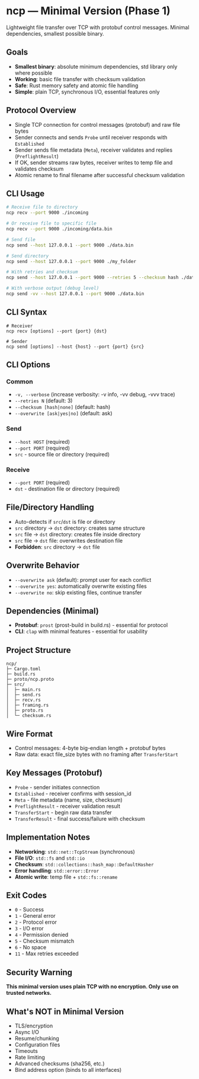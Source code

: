 # ncp — Minimal Version (Phase 1)

Lightweight file transfer over TCP with protobuf control messages. Minimal dependencies, smallest possible binary.

## Goals

- **Smallest binary**: absolute minimum dependencies, std library only where possible
- **Working**: basic file transfer with checksum validation
- **Safe**: Rust memory safety and atomic file handling
- **Simple**: plain TCP, synchronous I/O, essential features only

## Protocol Overview

- Single TCP connection for control messages (protobuf) and raw file bytes
- Sender connects and sends `Probe` until receiver responds with `Established`
- Sender sends file metadata (`Meta`), receiver validates and replies (`PreflightResult`)
- If OK, sender streams raw bytes, receiver writes to temp file and validates checksum
- Atomic rename to final filename after successful checksum validation

## CLI Usage

```bash
# Receive file to directory
ncp recv --port 9000 ./incoming

# Or receive file to specific file
ncp recv --port 9000 ./incoming/data.bin

# Send file
ncp send --host 127.0.0.1 --port 9000 ./data.bin

# Send directory
ncp send --host 127.0.0.1 --port 9000 ./my_folder

# With retries and checksum
ncp send --host 127.0.0.1 --port 9000 --retries 5 --checksum hash ./data.bin

# With verbose output (debug level)
ncp send -vv --host 127.0.0.1 --port 9000 ./data.bin
```

## CLI Syntax

```
# Receiver
ncp recv [options] --port {port} {dst}

# Sender  
ncp send [options] --host {host} --port {port} {src}
```

## CLI Options

### Common
- `-v, --verbose` (increase verbosity: -v info, -vv debug, -vvv trace)
- `--retries N` (default: 3)
- `--checksum [hash|none]` (default: hash)
- `--overwrite [ask|yes|no]` (default: ask)

### Send
- `--host HOST` (required)
- `--port PORT` (required)
- `src` - source file or directory (required)

### Receive
- `--port PORT` (required)
- `dst` - destination file or directory (required)

## File/Directory Handling

- Auto-detects if `src`/`dst` is file or directory
- `src` directory → `dst` directory: creates same structure
- `src` file → `dst` directory: creates file inside directory
- `src` file → `dst` file: overwrites destination file
- **Forbidden**: `src` directory → `dst` file

## Overwrite Behavior

- `--overwrite ask` (default): prompt user for each conflict
- `--overwrite yes`: automatically overwrite existing files
- `--overwrite no`: skip existing files, continue transfer

## Dependencies (Minimal)

* **Protobuf**: `prost` (prost-build in build.rs) - essential for protocol
* **CLI**: `clap` with minimal features - essential for usability

## Project Structure

```
ncp/
├─ Cargo.toml
├─ build.rs
├─ proto/ncp.proto
├─ src/
│  ├─ main.rs
│  ├─ send.rs
│  ├─ recv.rs
│  ├─ framing.rs
│  ├─ proto.rs
│  └─ checksum.rs
```

## Wire Format

- Control messages: 4-byte big-endian length + protobuf bytes
- Raw data: exact file_size bytes with no framing after `TransferStart`

## Key Messages (Protobuf)

- `Probe` - sender initiates connection
- `Established` - receiver confirms with session_id
- `Meta` - file metadata (name, size, checksum)
- `PreflightResult` - receiver validation result
- `TransferStart` - begin raw data transfer
- `TransferResult` - final success/failure with checksum

## Implementation Notes

- **Networking**: `std::net::TcpStream` (synchronous)
- **File I/O**: `std::fs` and `std::io`
- **Checksum**: `std::collections::hash_map::DefaultHasher`
- **Error handling**: `std::error::Error`
- **Atomic write**: temp file + `std::fs::rename`

## Exit Codes

- `0` - Success
- `1` - General error
- `2` - Protocol error
- `3` - I/O error
- `4` - Permission denied
- `5` - Checksum mismatch
- `6` - No space
- `11` - Max retries exceeded

## Security Warning

**This minimal version uses plain TCP with no encryption. Only use on trusted networks.**

## What's NOT in Minimal Version

- TLS/encryption
- Async I/O
- Resume/chunking
- Configuration files
- Timeouts
- Rate limiting
- Advanced checksums (sha256, etc.)
- Bind address option (binds to all interfaces)
